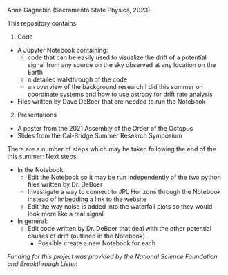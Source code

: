 Anna Gagnebin (Sacramento State Physics, 2023)

This repository contains:
1. Code
- A Jupyter Notebook containing:
  - code that can be easily used to visualize the drift of a potential signal from any source on the sky observed at any location on the Earth
  - a detailed walkthrough of the code
  - an overview of the background research I did this summer on coordinate systems and how to use astropy for drift rate analysis
- Files written by Dave DeBoer that are needed to run the Notebook
2. Presentations
- A poster from the 2021 Assembly of the Order of the Octopus
- Slides from the Cal-Bridge Summer Research Symposium

There are a number of steps which may be taken following the end of the this summer:
Next steps:
- In the Notebook:
  - Edit the Notebook so it may be run independently of the two python files written by Dr. DeBoer
  - Investigate a way to connect to JPL Horizons through the Notebook instead of imbedding a link to the website
  - Edit the way noise is added into the waterfall plots so they would look more like a real signal
- In general:
  - Edit code written by Dr. DeBoer that deal with the other potential causes of drift (outlined in the Notebook)
    - Possible create a new Notebook for each

<i> Funding for this project was provided by the National Science Foundation and Breakthrough Listen </i>
